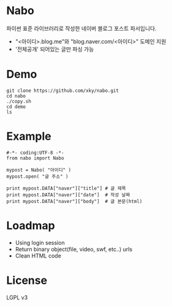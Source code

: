 Nabo
====
파이썬 표준 라이브러리로 작성한 네이버 블로그 포스트 파서입니다.
* "<아이디>.blog.me"와 "blog.naver.com/<아이디>" 도메인 지원
* '전체공개' 되어있는 글만 파싱 가능



Demo
====
```
git clone https://github.com/xky/nabo.git
cd nabo
./copy.sh
cd demo
ls
```



Example
====
```
#-*- coding:UTF-8 -*-
from nabo import Nabo

mypost = Nabo( "아이디" )
mypost.open( "글 주소" )

print mypost.DATA["naver"]["title"] # 글 제목
print mypost.DATA["naver"]["date"]  # 작성 날짜
print mypost.DATA["naver"]["body"]  # 글 본문(html)
```



Loadmap
====
* Using login session
* Return binary object(file, video, swf, etc..) urls
* Clean HTML code



License
====
LGPL v3

